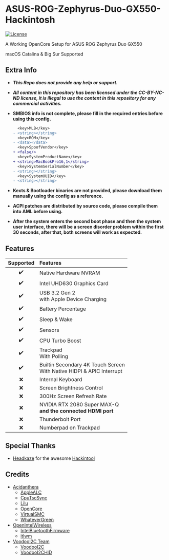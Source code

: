 # ASUS-ROG-Zephyrus-Duo-GX550-Hackintosh

[![License](https://img.shields.io/badge/License-CC--BY--NC--ND-orange)](/LICENSE)

A Working OpenCore Setup for ASUS ROG Zephyrus Duo GX550

macOS Catalina & Big Sur Supported

## Extra Info

- ***This Repo does not provide any help or support.***

- ***All content in this repository has been licensed under the CC-BY-NC-ND license, it is illegal to use the content in this repository for any commercial activities.***

- **SMBIOS info is not complete, please fill in the required entries before using this config.**
  
  ```diff
    <key>MLB</key>
  - <string></string>
    <key>ROM</key>
  - <data></data>
    <key>SpoofVendor</key>
  + <false/>
    <key>SystemProductName</key>
  + <string>MacBookPro16,1</string>
    <key>SystemSerialNumber</key>
  - <string></string>
    <key>SystemUUID</key>
  - <string></string>
  ```

- **Kexts & Bootloader binaries are not provided, please download them manually using the config as a reference.**

- **ACPI patches are distributed by source code, please compile them into AML before using.**

- **After the system enters the second boot phase and then the system user interface, there will be a screen disorder problem within the first 30 seconds, after that, both screens will work as expected.**

## Features

| Supported | Features                                                                 |
| :-------: | :----------------------------------------------------------------------- |
|     ✔️     | Native Hardware NVRAM                                                    |
|     ✔️     | Intel UHD630 Graphics Card                                               |
|     ✔️     | USB 3.2 Gen 2</br>with Apple Device Charging                             |
|     ✔️     | Battery Percentage                                                       |
|     ✔️     | Sleep & Wake                                                             |
|     ✔️     | Sensors                                                                  |
|     ✔️     | CPU Turbo Boost                                                          |
|     ✔️     | Trackpad</br>With Polling                                                |
|     ✔️     | Builtin Secondary 4K Touch Screen</br>With Native HIDPI & APIC Interrupt |
|     ❌     | Internal Keyboard                                                        |
|     ❌     | Screen Brightness Control                                                |
|     ❌     | 300Hz Screen Refresh Rate                                                |
|     ❌     | NVIDIA RTX 2080 Super MAX-Q</br>**and the connected HDMI port**          |
|     ❌     | Thunderbolt Port                                                         |
|     ❌     | Numberpad on Trackpad                                                    |

## Special Thanks

- [Headkaze](https://github.com/headkaze) for the awesome [Hackintool](https://github.com/headkaze/Hackintool)

## Credits

- [Acidanthera](https://github.com/acidanthera)
  - [AppleALC](https://github.com/acidanthera/AppleALC)
  - [CpuTscSync](https://github.com/acidanthera/CpuTscSync)
  - [Lilu](https://github.com/acidanthera/Lilu)
  - [OpenCore](https://github.com/acidanthera/OpenCorePkg)
  - [VirtualSMC](https://github.com/acidanthera/VirtualSMC)
  - [WhateverGreen](https://github.com/acidanthera/WhateverGreen)
- [OpenIntelWireless](https://github.com/OpenIntelWireless)
  - [IntelBluetoothFirmware](https://github.com/OpenIntelWireless/IntelBluetoothFirmware)
  - [itlwm](https://github.com/OpenIntelWireless/itlwm)
- [VoodooI2C Team](https://github.com/VoodooI2C)
  - [VoodooI2C](https://github.com/VoodooI2C/VoodooI2C)
  - [VoodooI2CHID](https://github.com/VoodooI2C/VoodooI2C)
